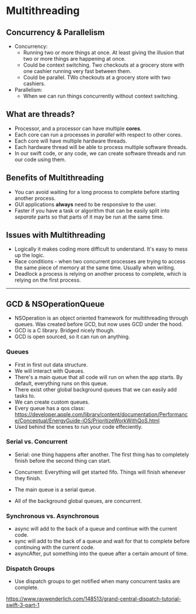 # Multithreading

## Concurrency & Parallelism

* Concurrency:
    - Running two or more things at once. At least giving the illusion that two or more things are happening at once.
    - Could be context switching. Two checkouts at a grocery store with one cashier running very fast between them. 
    - Could be parallel. TWo checkouts at a grocery store with two cashiers.
* Parallelism:
    - When we can run things concurrently without context switching.

## What are threads?

* Processor, and a processor can have multiple **cores**. 
* Each core can run a processes in _parallel_ with respect to other cores.
* Each core will have multiple hardware threads.
* Each hardware thread will be able to process multiple software threads. 
* In our swift code, or any code, we can create software threads and run our code using them.

## Benefits of Multithreading

* You can avoid waiting for a long process to complete before starting another process. 
* GUI applications **always** need to be responsive to the user.
* Faster if you have a task or algorithm that can be easily split into *separate* parts so that parts of it may be run at the same time. 

## Issues with Multithreading

* Logically it makes coding more difficult to understand. It's easy to mess up the logic.
* Race conditions - when two concurrent processes are trying to access the same piece of memory at the same time. Usually when writing.
* Deadlock a process is relying on another process to complete, which is relying on the first process. 

---

## GCD & NSOperationQueue

* NSOperation is an object oriented framework for multithreading through queues. Was created before GCD, but now uses GCD under the hood.
* GCD is a C library. Bridged nicely though.
* GCD is open sourced, so it can run  on anything.

### Queues

* First in first out data structure. 
* We will interact with Queues. 
* There's a main queue that all code will run on when the app starts. By default, everything runs on this queue. 
* There exist other global background queues that we can easily add tasks to.
* We can create custom queues.
* Every queue has a qos class: https://developer.apple.com/library/content/documentation/Performance/Conceptual/EnergyGuide-iOS/PrioritizeWorkWithQoS.html
* Used behind the scenes to run your code effeciently.

### Serial vs. Concurrent

* Serial: one thing happens after another. The first thing has to completely finish before the second thing can start.
* Concurrent: Everything will get started fifo. Things will finish whenever they finish.

* The main queue is a serial queue.
* All of the background global queues, are concurrent.

### Synchronous vs. Asynchronous

* async will add to the back of a queue and continue with the current code.
* sync will add to the back of a queue and wait for that to complete before continuing with the current code.
* asyncAfter, put something into the queue after a certain amount of time.

### Dispatch Groups

* Use dispatch groups to get notified when many concurrent tasks are complete.

https://www.raywenderlich.com/148513/grand-central-dispatch-tutorial-swift-3-part-1